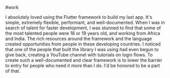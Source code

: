 #work 

I absolutely loved using the Flutter framework to build my last app. It's simple, extremely flexible, performant, and well-documented. When I was in search of talent for faster development, I was stunned to find that some of the most talented people were 18 or 19 years old, and working from Africa and India. The rich resources around the framework and the language created opportunities from people in these developing countries. I noticed that one of the people that built the library I was using had even begun to give back, creating a YouTube channel with tutorials on login flows. To create such a well-documented and clear framework is to lower the barrier to entry for people who need it more than I do. I'd be honored to be a part of that. 